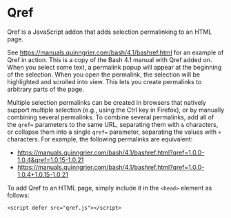 # Qref

Qref is a JavaScript addon that adds selection permalinking to an HTML
page.

See
https://manuals.quinngrier.com/bash/4.1/bashref.html
for an example of Qref in action.
This is a copy of the Bash 4.1 manual with Qref added on.
When you select some text, a permalink popup will appear at the
beginning of the selection.
When you open the permalink, the selection will be highlighted and
scrolled into view.
This lets you create permalinks to arbitrary parts of the page.

Multiple selection permalinks can be created in browsers that natively
support multiple selection (e.g., using the Ctrl key in Firefox), or by
manually combining several permalinks.
To combine several permalinks, add all of the `qref=` parameters to the
same URL, separating them with `&` characters, or collapse them into a
single `qref=` parameter, separating the values with `+` characters.
For example, the following permalinks are equivalent:

* https://manuals.quinngrier.com/bash/4.1/bashref.html?qref=1.0.0-1.0.4&qref=1.0.15-1.0.21
* https://manuals.quinngrier.com/bash/4.1/bashref.html?qref=1.0.0-1.0.4+1.0.15-1.0.21

To add Qref to an HTML page, simply include it in the `<head>` element
as follows:

```
<script defer src="qref.js"></script>
```
